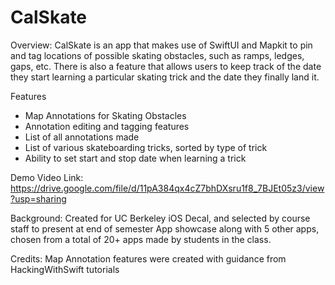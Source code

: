 # CalSkate

Overview: CalSkate is an app that makes use of SwiftUI and Mapkit to pin and tag locations of possible skating obstacles, such as ramps, ledges, gaps, etc.
There is also a feature that allows users to keep track of the date they start learning a particular skating trick and the date they finally land it.

Features
* Map Annotations for Skating Obstacles
* Annotation editing and tagging features
* List of all annotations made
* List of various skateboarding tricks, sorted by type of trick
* Ability to set start and stop date when learning a trick

Demo Video Link: https://drive.google.com/file/d/11pA384qx4cZ7bhDXsru1f8_7BJEt05z3/view?usp=sharing

Background: Created for UC Berkeley iOS Decal, and selected by course staff to present at end of semester App showcase along with 5 other apps, chosen from a total of 20+ apps made by students in the class.

Credits: Map Annotation features were created with guidance from HackingWithSwift tutorials
